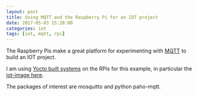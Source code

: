 ```yaml
---
layout: post
title: Using MQTT and the Raspberry Pi for an IOT project
date: 2017-05-03 15:28:00
categories: iot
tags: [iot, mqtt, rpi]
---
```


The Raspberry Pis make a great platform for experimenting with [MQTT][mqtt] to build an IOT project.

I am using [Yocto built systems][rpi-yocto] on the RPis for this example, in particular the [iot-image here][iot-image].

The packages of interest are mosquitto and python paho-mqtt.



  
[mqtt]: http://mqtt.org/
[rpi-yocto]: http://www.jumpnowtek.com/rpi/Raspberry-Pi-Systems-with-Yocto.html
[iot-image]: https://github.com/jumpnow/meta-rpi/blob/morty/images/iot-image.bb
[mosquitto]:
[paho-mqtt]: 